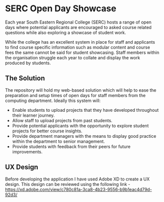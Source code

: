 # SERC Open Day Showcase
Each year South Eastern Regional College (SERC) hosts a range of open days where potential applicants are encouraged to asked course related questions while also exploring a showcase of student work.  

While the college has an excellent system in place for staff and applicants to find course specific information such as modular content and course fees the same cannot be said for student showcasing. Staff members within the organisation struggle each year to collate and display the work produced by students. 

## The Solution
The repository will hold my web-based solution which will help to ease the preparation and setup times of open days for staff members from the computing department. Ideally this system will: 

- Enable students to upload projects that they have developed throughout their learner journey. 
- Allow staff to upload projects from past students. 
- Provide potential applicants with the opportunity to explore student projects for better course insights.  
- Provide department managers with the means to display good practice within the department to senior management.  
- Provide students with feedback from their peers for future improvements.  

## UX Design
Before developing the application I have used Adobe XD to create a UX design. This design can be reviewed using the following link - https://xd.adobe.com/view/c780c81a-3ca8-4b23-9556-b9b1eac4d79d-92d3/

